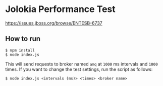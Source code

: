 # Jolokia Performance Test

<https://issues.jboss.org/browse/ENTESB-6737>

## How to run

    $ npm install
    $ node index.js

This will send requests to broker named `amq` at `1000` ms intervals and `1000` times. If you want to change the test settings, run the script as follows:

    $ node index.js <intervals (ms)> <times> <broker name>
